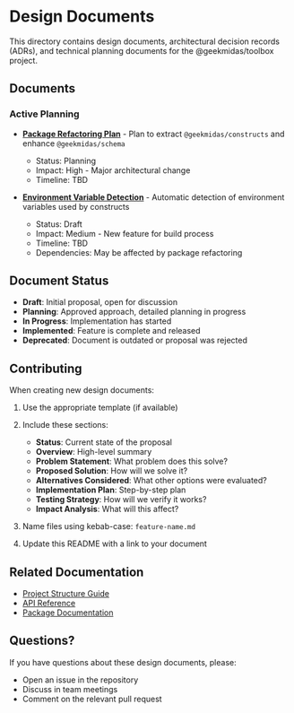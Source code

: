 # Design Documents

This directory contains design documents, architectural decision records (ADRs), and technical planning documents for the @geekmidas/toolbox project.

## Documents

### Active Planning

- **[Package Refactoring Plan](./package-refactoring-plan.md)** - Plan to extract `@geekmidas/constructs` and enhance `@geekmidas/schema`
  - Status: Planning
  - Impact: High - Major architectural change
  - Timeline: TBD

- **[Environment Variable Detection](./environment-variable-detection.md)** - Automatic detection of environment variables used by constructs
  - Status: Draft
  - Impact: Medium - New feature for build process
  - Timeline: TBD
  - Dependencies: May be affected by package refactoring

## Document Status

- **Draft**: Initial proposal, open for discussion
- **Planning**: Approved approach, detailed planning in progress
- **In Progress**: Implementation has started
- **Implemented**: Feature is complete and released
- **Deprecated**: Document is outdated or proposal was rejected

## Contributing

When creating new design documents:

1. Use the appropriate template (if available)
2. Include these sections:
   - **Status**: Current state of the proposal
   - **Overview**: High-level summary
   - **Problem Statement**: What problem does this solve?
   - **Proposed Solution**: How will we solve it?
   - **Alternatives Considered**: What other options were evaluated?
   - **Implementation Plan**: Step-by-step plan
   - **Testing Strategy**: How will we verify it works?
   - **Impact Analysis**: What will this affect?

3. Name files using kebab-case: `feature-name.md`
4. Update this README with a link to your document

## Related Documentation

- [Project Structure Guide](../../apps/docs/guide/project-structure.md)
- [API Reference](../../apps/docs/api/)
- [Package Documentation](../../apps/docs/packages/)

## Questions?

If you have questions about these design documents, please:
- Open an issue in the repository
- Discuss in team meetings
- Comment on the relevant pull request
